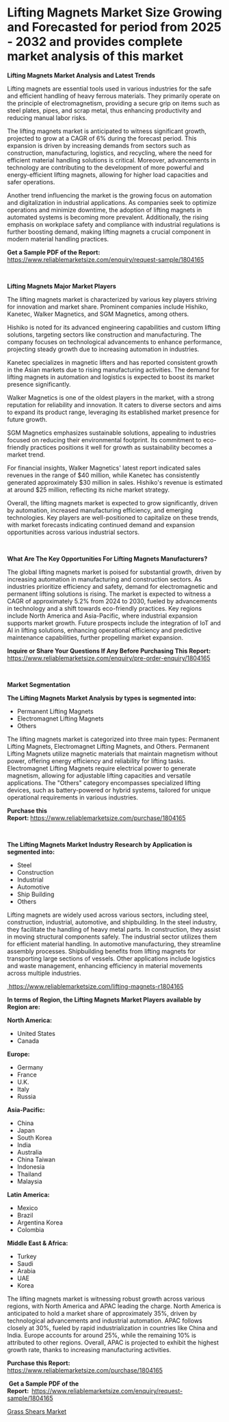 <p><h1>Lifting Magnets Market Size Growing and Forecasted for period from 2025 - 2032 and provides complete market analysis of this market</h1></p><p><strong>Lifting Magnets Market Analysis and Latest Trends</strong></p>
<p><p>Lifting magnets are essential tools used in various industries for the safe and efficient handling of heavy ferrous materials. They primarily operate on the principle of electromagnetism, providing a secure grip on items such as steel plates, pipes, and scrap metal, thus enhancing productivity and reducing manual labor risks.</p><p>The lifting magnets market is anticipated to witness significant growth, projected to grow at a CAGR of 6% during the forecast period. This expansion is driven by increasing demands from sectors such as construction, manufacturing, logistics, and recycling, where the need for efficient material handling solutions is critical. Moreover, advancements in technology are contributing to the development of more powerful and energy-efficient lifting magnets, allowing for higher load capacities and safer operations.</p><p>Another trend influencing the market is the growing focus on automation and digitalization in industrial applications. As companies seek to optimize operations and minimize downtime, the adoption of lifting magnets in automated systems is becoming more prevalent. Additionally, the rising emphasis on workplace safety and compliance with industrial regulations is further boosting demand, making lifting magnets a crucial component in modern material handling practices.</p></p>
<p><strong>Get a Sample PDF of the Report:&nbsp;</strong> <a href="https://www.reliablemarketsize.com/enquiry/request-sample/1804165?utm_campaign=2192&utm_medium=2&utm_source=Github&utm_content=ia&utm_term=19022025&utm_id=lifting-magnets">https://www.reliablemarketsize.com/enquiry/request-sample/1804165</a></p>
<p>&nbsp;</p>
<p><strong>Lifting Magnets Major Market Players</strong></p>
<p><p>The lifting magnets market is characterized by various key players striving for innovation and market share. Prominent companies include Hishiko, Kanetec, Walker Magnetics, and SGM Magnetics, among others. </p><p>Hishiko is noted for its advanced engineering capabilities and custom lifting solutions, targeting sectors like construction and manufacturing. The company focuses on technological advancements to enhance performance, projecting steady growth due to increasing automation in industries.</p><p>Kanetec specializes in magnetic lifters and has reported consistent growth in the Asian markets due to rising manufacturing activities. The demand for lifting magnets in automation and logistics is expected to boost its market presence significantly.</p><p>Walker Magnetics is one of the oldest players in the market, with a strong reputation for reliability and innovation. It caters to diverse sectors and aims to expand its product range, leveraging its established market presence for future growth. </p><p>SGM Magnetics emphasizes sustainable solutions, appealing to industries focused on reducing their environmental footprint. Its commitment to eco-friendly practices positions it well for growth as sustainability becomes a market trend.</p><p>For financial insights, Walker Magnetics' latest report indicated sales revenues in the range of $40 million, while Kanetec has consistently generated approximately $30 million in sales. Hishiko's revenue is estimated at around $25 million, reflecting its niche market strategy.</p><p>Overall, the lifting magnets market is expected to grow significantly, driven by automation, increased manufacturing efficiency, and emerging technologies. Key players are well-positioned to capitalize on these trends, with market forecasts indicating continued demand and expansion opportunities across various industrial sectors.</p></p>
<p>&nbsp;</p>
<p><strong>What Are The Key Opportunities For Lifting Magnets Manufacturers?</strong></p>
<p><p>The global lifting magnets market is poised for substantial growth, driven by increasing automation in manufacturing and construction sectors. As industries prioritize efficiency and safety, demand for electromagnetic and permanent lifting solutions is rising. The market is expected to witness a CAGR of approximately 5.2% from 2024 to 2030, fueled by advancements in technology and a shift towards eco-friendly practices. Key regions include North America and Asia-Pacific, where industrial expansion supports market growth. Future prospects include the integration of IoT and AI in lifting solutions, enhancing operational efficiency and predictive maintenance capabilities, further propelling market expansion.</p></p>
<p><strong>Inquire or Share Your Questions If Any Before Purchasing This Report:</strong> <a href="https://www.reliablemarketsize.com/enquiry/pre-order-enquiry/1804165?utm_campaign=2192&utm_medium=2&utm_source=Github&utm_content=ia&utm_term=19022025&utm_id=lifting-magnets">https://www.reliablemarketsize.com/enquiry/pre-order-enquiry/1804165</a></p>
<p>&nbsp;</p>
<p><strong>Market Segmentation</strong></p>
<p><strong>The Lifting Magnets Market Analysis by types is segmented into:</strong></p>
<p><ul><li>Permanent Lifting Magnets</li><li>Electromagnet Lifting Magnets</li><li>Others</li></ul></p>
<p><p>The lifting magnets market is categorized into three main types: Permanent Lifting Magnets, Electromagnet Lifting Magnets, and Others. Permanent Lifting Magnets utilize magnetic materials that maintain magnetism without power, offering energy efficiency and reliability for lifting tasks. Electromagnet Lifting Magnets require electrical power to generate magnetism, allowing for adjustable lifting capacities and versatile applications. The "Others" category encompasses specialized lifting devices, such as battery-powered or hybrid systems, tailored for unique operational requirements in various industries.</p></p>
<p><strong>Purchase this Report:&nbsp;</strong><a href="https://www.reliablemarketsize.com/purchase/1804165?utm_campaign=2192&utm_medium=2&utm_source=Github&utm_content=ia&utm_term=19022025&utm_id=lifting-magnets">https://www.reliablemarketsize.com/purchase/1804165</a></p>
<p>&nbsp;</p>
<p><strong>The Lifting Magnets Market Industry Research by Application is segmented into:</strong></p>
<p><ul><li>Steel</li><li>Construction</li><li>Industrial</li><li>Automotive</li><li>Ship Building</li><li>Others</li></ul></p>
<p><p>Lifting magnets are widely used across various sectors, including steel, construction, industrial, automotive, and shipbuilding. In the steel industry, they facilitate the handling of heavy metal parts. In construction, they assist in moving structural components safely. The industrial sector utilizes them for efficient material handling. In automotive manufacturing, they streamline assembly processes. Shipbuilding benefits from lifting magnets for transporting large sections of vessels. Other applications include logistics and waste management, enhancing efficiency in material movements across multiple industries.</p></p>
<p><a href="https://www.reliablemarketsize.com/lifting-magnets-r1804165?utm_campaign=2192&utm_medium=2&utm_source=Github&utm_content=ia&utm_term=19022025&utm_id=lifting-magnets">&nbsp;https://www.reliablemarketsize.com/lifting-magnets-r1804165</a></p>
<p><strong>In terms of Region, the Lifting Magnets Market Players available by Region are:</strong></p>
<p>
    <p> <strong> North America: </strong>
        <ul>
            <li>United States</li>
            <li>Canada</li>
        </ul>
        </p> 
    <p> <strong> Europe: </strong>
        <ul>
            <li>Germany</li>
            <li>France</li>
            <li>U.K.</li>
            <li>Italy</li>
            <li>Russia</li>
        </ul>
        </p> 
    <p> <strong> Asia-Pacific: </strong>
        <ul>
            <li>China</li>
            <li>Japan</li>
            <li>South Korea</li>
            <li>India</li>
            <li>Australia</li>
            <li>China Taiwan</li>
            <li>Indonesia</li>
            <li>Thailand</li>
            <li>Malaysia</li>
        </ul>
        </p> 
    <p> <strong> Latin America: </strong>
        <ul>
            <li>Mexico</li>
            <li>Brazil</li>
            <li>Argentina Korea</li>
            <li>Colombia</li>
        </ul>
        </p> 
    <p> <strong> Middle East & Africa: </strong>
        <ul>
            <li>Turkey</li>
            <li>Saudi</li>
            <li>Arabia</li>
            <li>UAE</li>
            <li>Korea</li>
        </ul>
    </p>
    </p>
<p><p>The lifting magnets market is witnessing robust growth across various regions, with North America and APAC leading the charge. North America is anticipated to hold a market share of approximately 35%, driven by technological advancements and industrial automation. APAC follows closely at 30%, fueled by rapid industrialization in countries like China and India. Europe accounts for around 25%, while the remaining 10% is attributed to other regions. Overall, APAC is projected to exhibit the highest growth rate, thanks to increasing manufacturing activities.</p></p>
<p><strong>Purchase this Report: </strong><a href="https://www.reliablemarketsize.com/purchase/1804165?utm_campaign=2192&utm_medium=2&utm_source=Github&utm_content=ia&utm_term=19022025&utm_id=lifting-magnets">https://www.reliablemarketsize.com/purchase/1804165</a></p>
<p>&nbsp;<strong>Get a Sample PDF of the Report:&nbsp;&nbsp;</strong><a href="https://www.reliablemarketsize.com/enquiry/request-sample/1804165?utm_campaign=2192&utm_medium=2&utm_source=Github&utm_content=ia&utm_term=19022025&utm_id=lifting-magnets">https://www.reliablemarketsize.com/enquiry/request-sample/1804165</a></p>
<p><strong></strong></p>
<p><p><a href="https://github.com/WashimHussain441/Market-Research-Report-List-1/blob/main/grass-shears-market.md?utm_campaign=2192&utm_medium=2&utm_source=Github&utm_content=ia&utm_term=19022025&utm_id=lifting-magnets">Grass Shears Market</a></p></p>